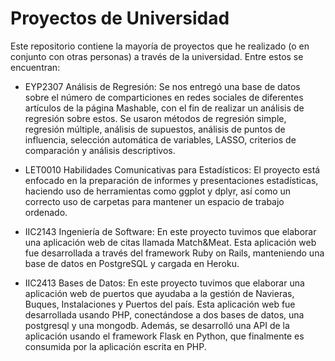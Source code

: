 # Proyectos de Universidad

Este repositorio contiene la mayoría de proyectos que he realizado (o en conjunto con otras personas) a través de la universidad. Entre estos se encuentran:

- EYP2307 Análisis de Regresión: Se nos entregó una base de datos sobre el número de comparticiones en redes sociales de diferentes artículos de la página Mashable, con el fin de realizar un análisis de regresión sobre estos. Se usaron métodos de regresión simple, regresión múltiple, análisis de supuestos, análisis de puntos de influencia, selección automática de variables, LASSO, criterios de comparación y análisis descriptivos.

- LET0010 Habilidades Comunicativas para Estadísticos: El proyecto está enfocado en la preparación de informes y presentaciones estadísticas, haciendo uso de herramientas como ggplot y dplyr, así como un correcto uso de carpetas para mantener un espacio de trabajo ordenado.

- IIC2143 Ingeniería de Software: En este proyecto tuvimos que elaborar una aplicación web de citas llamada Match&Meat. Esta aplicación web fue desarrollada a través del framework Ruby on Rails, manteniendo una base de datos en PostgreSQL y cargada en Heroku.

- IIC2413 Bases de Datos: En este proyecto tuvimos que elaborar una aplicación web de puertos que ayudaba a la gestión de Navieras, Buques, Instalaciones y Puertos del país. Esta aplicación web fue desarrollada usando PHP, conectándose a dos bases de datos, una postgresql y una mongodb. Además, se desarrolló una API de la aplicación usando el framework Flask en Python, que finalmente es consumida por la aplicación escrita en PHP.
